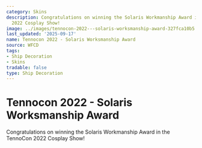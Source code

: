 ```yaml
---
category: Skins
description: Congratulations on winning the Solaris Workmanship Award in the TennoCon
  2022 Cosplay Show!
image: ../images/tennocon-2022---solaris-worksmanship-award-327fca10b5.png
last_updated: '2025-09-17'
name: Tennocon 2022 - Solaris Worksmanship Award
source: WFCD
tags:
- Ship Decoration
- Skins
tradable: false
type: Ship Decoration
---
```


# Tennocon 2022 - Solaris Worksmanship Award

Congratulations on winning the Solaris Workmanship Award in the TennoCon 2022 Cosplay Show!

